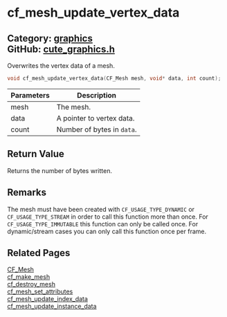 [//]: # (This file is automatically generated by Cute Framework's docs parser.)
[//]: # (Do not edit this file by hand!)
[//]: # (See: https://github.com/RandyGaul/cute_framework/blob/master/samples/docs_parser.cpp)
[](../header.md ':include')

# cf_mesh_update_vertex_data

Category: [graphics](/api_reference?id=graphics)  
GitHub: [cute_graphics.h](https://github.com/RandyGaul/cute_framework/blob/master/include/cute_graphics.h)  
---

Overwrites the vertex data of a mesh.

```cpp
void cf_mesh_update_vertex_data(CF_Mesh mesh, void* data, int count);
```

Parameters | Description
--- | ---
mesh | The mesh.
data | A pointer to vertex data.
count | Number of bytes in `data`.

## Return Value

Returns the number of bytes written.

## Remarks

The mesh must have been created with `CF_USAGE_TYPE_DYNAMIC` or `CF_USAGE_TYPE_STREAM` in order to call this function more
than once. For `CF_USAGE_TYPE_IMMUTABLE` this function can only be called once. For dynamic/stream cases you can only call
this function once per frame.

## Related Pages

[CF_Mesh](/graphics/cf_mesh.md)  
[cf_make_mesh](/graphics/cf_make_mesh.md)  
[cf_destroy_mesh](/graphics/cf_destroy_mesh.md)  
[cf_mesh_set_attributes](/graphics/cf_mesh_set_attributes.md)  
[cf_mesh_update_index_data](/graphics/cf_mesh_update_index_data.md)  
[cf_mesh_update_instance_data](/graphics/cf_mesh_update_instance_data.md)  
